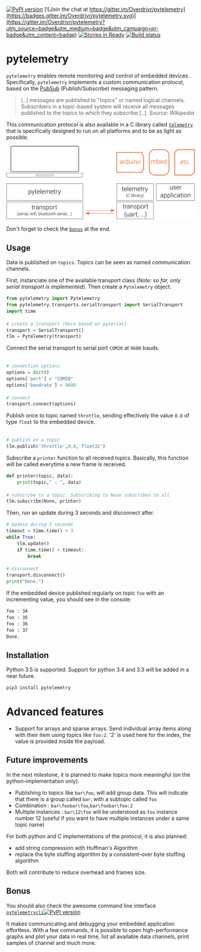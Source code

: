 [![PyPI version](https://badge.fury.io/py/pytelemetry.svg)](https://badge.fury.io/py/pytelemetry) [![Join the chat at https://gitter.im/Overdrivr/pytelemetry](https://badges.gitter.im/Overdrivr/pytelemetry.svg)](https://gitter.im/Overdrivr/pytelemetry?utm_source=badge&utm_medium=badge&utm_campaign=pr-badge&utm_content=badge) [![Stories in Ready](https://badge.waffle.io/Overdrivr/pytelemetrycli.svg?label=ready&title=Ready)](http://waffle.io/Overdrivr/pytelemetrycli)
[![Build status](https://ci.appveyor.com/api/projects/status/03jtmphrld6k185v/branch/master?svg=true&passingText=master%20:%20OK&failingText=master%20:%20fail&pendingText=master%20:%20pending)](https://ci.appveyor.com/project/Overdrivr/pytelemetry/branch/master)
# pytelemetry

`pytelemetry` enables remote monitoring and control of embedded devices.
Specifically, `pytelemetry` implements a custom communication protocol, based on the [PubSub](https://en.wikipedia.org/wiki/Publish%E2%80%93subscribe_pattern) (Publish/Subscribe) messaging pattern.

> [..] messages are published to "topics" or named logical channels. Subscribers in a topic-based system will receive all messages published to
> the topics to which they subscribe [..].
> *Source: Wikipedia*

This communication protocol is also available in a C library called [`telemetry`](https://github.com/Overdrivr/telemetry)
 that is specifically designed to run on all platforms and to be as light as possible.

![Overview](https://raw.githubusercontent.com/Overdrivr/pytelemetry/master/simple_overview.png)

Don't forget to check the [`bonus`](https://github.com/Overdrivr/pytelemetry#bonus) at the end.

## Usage
Data is published on `topics`. Topics can be seen as named communication channels.

First, instanciate one of the available transport class (*Note: so far, only serial transport is implemented*).
Then create a `Pytelemetry` object.

```python
from pytelemetry import Pytelemetry
from pytelemetry.transports.serialtransport import SerialTransport
import time

# create a transport (Here based on pyserial)
transport = SerialTransport()
tlm = Pytelemetry(transport)

```

Connect the serial transport to serial port `COM20` at `9600` bauds.
```python

# connection options
options = dict()
options['port'] = "COM20"
options['baudrate'] = 9600

# connect
transport.connect(options)

```

Publish once to topic named `throttle`, sending effectively the value `0.8` of type `float` to the embedded device.

```python

# publish on a topic
tlm.publish('throttle',0.8,'float32')

```

Subscribe a `printer` function to all received topics.
Basically, this function will be called everytime a new frame is received.

``` python
def printer(topic, data):
    print(topic," : ", data)

# subscribe to a topic. Subscribing to None subscribes to all
tlm.subscribe(None, printer)
```

Then, run an update during 3 seconds and disconnect after.

```python
# Update during 3 seconds
timeout = time.time() + 3
while True:
    tlm.update()
    if time.time() > timeout:
        break

# disconnect
transport.disconnect()
print("Done.")
```
If the embedded device published regularly on topic `foo` with an incrementing value, you should see in the console:

```bash
foo : 34
foo : 35
foo : 36
foo : 37
Done.
```

## Installation
Python 3.5 is supported. Support for python 3.4 and 3.3 will be added in a near future.

```bash
pip3 install pytelemetry
```

# Advanced features

* Support for arrays and sparse arrays. Send individual array items along with their item using topics like `foo:2`. '2' is used here for the index, the value is provided inside the payload.

## Future improvements

In the next milestone, it is planned to make topics more meaningful (on the python-implementation only).

* Publishing to topics like `bar\foo`, will add group data. This will indicate that there is a group called `bar`, with a subtopic called `foo`
* Combination : `bar\foobar\foo`,`bar\foobar\foo:2`
* Multiple instances : `bar\12\foo` will be understood as `foo` instance number 12 (useful if you want to have multiple instances under a same topic name)

For both python and C implementations of the protocol, it is also planned:
* add string compression with Huffman's Algorithm
* replace the byte stuffing algorithm by a consistent-over byte stuffing algorithm

 Both will contribute to reduce overhead and frames size.

## Bonus

You should also check the awesome command line interface [`pytelemetrycli`](https://github.com/Overdrivr/pytelemetrycli)[![PyPI version](https://badge.fury.io/py/pytelemetrycli.svg)](https://badge.fury.io/py/pytelemetrycli)

It makes communicating and debugging your embedded application effortless. With a few commands, it is possible to open high-performance graphs and plot your data in real time, list all available data channels, print samples of channel and much more.
